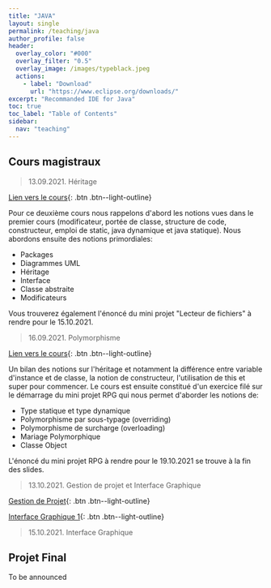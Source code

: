 ```yaml
---
title: "JAVA"
layout: single
permalink: /teaching/java
author_profile: false
header:
  overlay_color: "#000"
  overlay_filter: "0.5"
  overlay_image: /images/typeblack.jpeg
  actions:
    - label: "Download"
      url: "https://www.eclipse.org/downloads/"
excerpt: "Recommanded IDE for Java"
toc: true
toc_label: "Table of Contents"
sidebar:
  nav: "teaching"
---
```


## Cours magistraux
<!---
your comment goes here
and here
-->
> 13.09.2021. Héritage

[Lien vers le cours](/documents/01_JAVA_Héritage.pdf){: .btn .btn--light-outline}

Pour ce deuxième cours nous rappelons d'abord les notions vues dans le premier cours (modificateur, portée de classe, structure de code, constructeur, emploi de static, java dynamique et java statique). Nous abordons ensuite des notions primordiales:
- Packages
- Diagrammes UML
- Héritage
- Interface
- Classe abstraite
- Modificateurs

Vous trouverez également l'énoncé du mini projet "Lecteur de fichiers" à rendre pour le 15.10.2021.

> 16.09.2021. Polymorphisme

[Lien vers le cours](/documents/02_JAVA_Polymorphisme.pdf){: .btn .btn--light-outline}

Un bilan des notions sur l'héritage et notamment la différence entre variable d'instance et de classe, la notion de constructeur, l'utilisation de this et super pour commencer. Le cours est ensuite constitué d'un exercice filé sur le démarrage du mini projet RPG qui nous permet d'aborder les notions de:
- Type statique et type dynamique
- Polymorphisme par sous-typage (overriding)
- Polymorphisme de surcharge (overloading)
- Mariage Polymorphique
- Classe Object

L'énoncé du mini projet RPG à rendre pour le 19.10.2021 se trouve à la fin des slides.

> 13.10.2021. Gestion de projet et Interface Graphique

[Gestion de Projet](/documents/03_JAVA_Gestion_projet.pdf){: .btn .btn--light-outline}

[Interface Graphique 1](/documents/04_JAVA_Interface_Graphique_1.pdf){: .btn .btn--light-outline}

> 15.10.2021. Interface Graphique

<!---

<> [Polymorphisme](/documents/02_JAVA_Polymorphisme.pdf){: .btn .btn--light-outline}
[Gestion de Projet](/documents/03_JAVA_Gestion_projet.pdf){: .btn .btn--light-outline}
[Interface Graphique](/documents/04_JAVA_Interface_Graphique.pdf){: .btn .btn--light-outline}
<> [Tarot](/documents/Projet_tarot_Java.pdf){: .btn .btn--primary}

-->


## Projet Final 

To be announced
